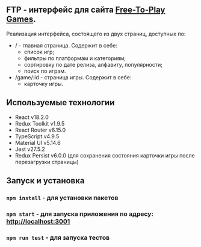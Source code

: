 ## FTP - интерфейс для сайта [Free-To-Play Games](https://www.freetogame.com/).

Реализация интерфейса, состоящего из двух страниц, доступных по:

- / - главная страница. Содержит в себе:
    - список игр; 
    - фильтры по платформам и категориям;
    - сортировку по дате релиза, алфавиту, популярности;
    - поиск по играм.
- /game/:id - страница игры. Содержит в себе: 
  - карточку игры.

## Используемые технологии

- React v18.2.0
- Redux Toolkit v1.9.5
- React Router v6.15.0
- TypeScript v4.9.5
- Material UI v5.14.6
- Jest v27.5.2
- Redux Persist v6.0.0 (для сохранения состояния карточки игры после перезагрузки страницы)

## Запуск и установка

### `npm install` - для установки пакетов

### `npm start` - для запуска приложения по адресу: [http://localhost:3001](http://localhost:3001)

### `npm run test` - для запуска тестов

